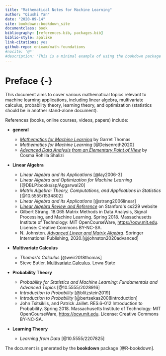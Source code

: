 ```yaml
--- 
title: "Mathematical Notes for Machine Learning"
author: "Qiushi Yan"
date: "2020-09-14"
site: bookdown::bookdown_site
documentclass: book
bibliography: [references.bib, packages.bib]
biblio-style: apalike
link-citations: yes
github-repo: enixam/math-foundations
#nocite: '@*'
#description: "This is a minimal example of using the bookdown package to write a book. The output format for this example is bookdown::gitbook."
---
```


# Preface {-}  

This document aims to cover various mathematical topics relevant to machine learning applications, including linear algebra, multivariate calculus, probability theory, learning theory, and optimization (statistics should be in another stand-alone document). 


References (books, online courses, videos, papers) include:  

- **general**
  - [*Mathematics for Machine Learning*](http://gwthomas.github.io/docs/math4ml.pdf) by Garret Thomas
  - *Mathematics for Machine Learning* [@Deisenroth2020]
  - [*Advanced Data Analysis from an Elementary Point of View*](http://www.stat.cmu.edu/~cshalizi/ADAfaEPoV/) by Cosma Rohilla Shalizi
  
- **Linear Algebra**
  - *Linear Algebra and its Applications* [@lay2006-3]  
  - *Linear Algebra and Optimization for Machine Learning* [@DBLP:books/sp/Aggarwal20]  
  - *Matrix Algebra: Theory, Computations, and Applications in Statistics* [@10.5555/1534802]
  - *Linear Algebra and its Applications* [@strang2006linear]  
  - [*Linear Algebra Review and Reference*](http://cs229.stanford.edu/section/cs229-linalg.pdf) on Stanford's cs229 website   
  - Gilbert Strang. 18.065 Matrix Methods in Data Analysis, Signal Processing, and Machine Learning. Spring 2018. Massachusetts Institute of Technology: MIT OpenCourseWare, https://ocw.mit.edu. License: Creative Commons BY-NC-SA.  
  - N. Johnston. [*Advanced Linear and Matrix Algebra*](http://www.njohnston.ca/publications/advanced-linear-and-matrix-algebra/). Springer International Publishing, 2020.[@johnston2020advanced]
  
- **Multivariate Calculus**
  - *Thomas's Calculus* [@weir2018thomas]
  - Steve Butler. [Multivariate Calculus](https://www.calc3.org/). Lowa State
  
- **Probability Theory**  
  - *Probability for Statistics and Machine Learning: Fundamentals and Advanced Topics* [@10.5555/2028916]
  - *Introduction to Probability* [@blitzstein2019] 
  - *Introduction to Probability* [@bertsekas2008introduction]
  - John Tsitsiklis, and Patrick Jaillet. RES.6-012 Introduction to Probability. Spring 2018. Massachusetts Institute of Technology: MIT OpenCourseWare, https://ocw.mit.edu. License: Creative Commons BY-NC-SA.
  
- **Learning Theory**
  - *Learning from Data* [@10.5555/2207825]

The document is generated by the **bookdown** package [@R-bookdown].
